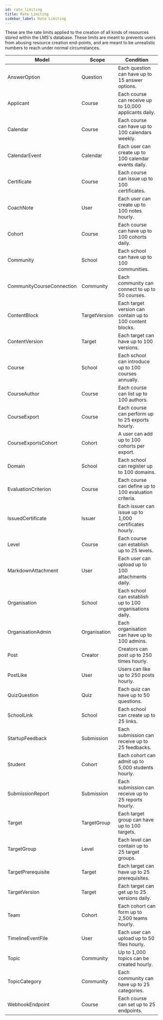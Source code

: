 ```yaml
---
id: rate_limiting
title: Rate Limiting
sidebar_label: Rate Limiting
---
```


These are the rate limits applied to the creation of all kinds of resources stored within the LMS's database. These limits are meant to prevents users from abusing resource creation end-points, and are meant to be unrealistic numbers to reach under normal circumstances.

| Model                     | Scope         | Condition                                                 |
| ------------------------- | ------------- | --------------------------------------------------------- |
| AnswerOption              | Question      | Each question can have up to 15 answer options.           |
| Applicant                 | Course        | Each course can receive up to 10,000 applicants daily.    |
| Calendar                  | Course        | Each course can have up to 100 calendars weekly.          |
| CalendarEvent             | Calendar      | Each user can create up to 100 calendar events daily.     |
| Certificate               | Course        | Each course can issue up to 100 certificates.             |
| CoachNote                 | User          | Each user can create up to 100 notes hourly.              |
| Cohort                    | Course        | Each course can have up to 100 cohorts daily.             |
| Community                 | School        | Each school can have up to 100 communities.               |
| CommunityCourseConnection | Community     | Each community can connect to up to 50 courses.           |
| ContentBlock              | TargetVersion | Each target version can contain up to 100 content blocks. |
| ContentVersion            | Target        | Each target can have up to 100 versions.                  |
| Course                    | School        | Each school can introduce up to 100 courses annually.     |
| CourseAuthor              | Course        | Each course can list up to 100 authors.                   |
| CourseExport              | Course        | Each course can perform up to 25 exports hourly.          |
| CourseExportsCohort       | Cohort        | A user can add up to 100 cohorts per export.              |
| Domain                    | School        | Each school can register up to 100 domains.               |
| EvaluationCriterion       | Course        | Each course can define up to 100 evaluation criteria.     |
| IssuedCertificate         | Issuer        | Each issuer can issue up to 1,000 certificates hourly.    |
| Level                     | Course        | Each course can establish up to 25 levels.                |
| MarkdownAttachment        | User          | Each user can upload up to 100 attachments daily.         |
| Organisation              | School        | Each school can establish up to 100 organisations daily.  |
| OrganisationAdmin         | Organisation  | Each organisation can have up to 100 admins.              |
| Post                      | Creator       | Creators can post up to 250 times hourly.                 |
| PostLike                  | User          | Users can like up to 250 posts hourly.                    |
| QuizQuestion              | Quiz          | Each quiz can have up to 50 questions.                    |
| SchoolLink                | School        | Each school can create up to 25 links.                    |
| StartupFeedback           | Submission    | Each submission can receive up to 25 feedbacks.           |
| Student                   | Cohort        | Each cohort can admit up to 5,000 students hourly.        |
| SubmissionReport          | Submission    | Each submission can receive up to 25 reports hourly.      |
| Target                    | TargetGroup   | Each target group can have up to 100 targets.             |
| TargetGroup               | Level         | Each level can contain up to 25 target groups.            |
| TargetPrerequisite        | Target        | Each target can have up to 25 prerequisites.              |
| TargetVersion             | Target        | Each target can get up to 25 versions daily.              |
| Team                      | Cohort        | Each cohort can form up to 2,500 teams hourly.            |
| TimelineEventFile         | User          | Each user can upload up to 50 files hourly.               |
| Topic                     | Community     | Up to 1,000 topics can be created hourly.                 |
| TopicCategory             | Community     | Each community can have up to 25 categories.              |
| WebhookEndpoint           | Course        | Each course can set up to 25 endpoints.                   |
